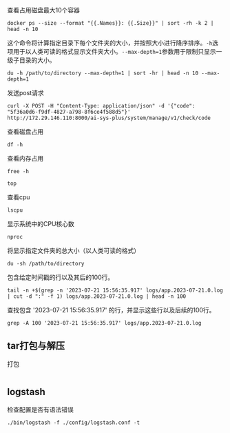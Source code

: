 查看占用磁盘最大10个容器

```shell
docker ps --size --format "{{.Names}}: {{.Size}}" | sort -rh -k 2 | head -n 10
```

这个命令将计算指定目录下每个文件夹的大小，并按照大小进行降序排序。`-h`选项用于以人类可读的格式显示文件夹大小。`--max-depth=1`参数用于限制只显示一级子目录的大小。

```shell
du -h /path/to/directory --max-depth=1 | sort -hr | head -n 10 --max-depth=1
```

发送post请求

```shell
curl -X POST -H "Content-Type: application/json" -d '{"code": "5f36a0d6-f9df-4827-a798-8f6ce4f588d5"}' http://172.29.146.110:8000/ai-sys-plus/system/manage/v1/check/code
```

查看磁盘占用

```shell
df -h
```

查看内存占用

```shell
free -h
```

```shell
top
```

查看cpu

```shell
lscpu
```

显示系统中的CPU核心数

```shell
nproc
```

将显示指定文件夹的总大小（以人类可读的格式）

```shell
du -sh /path/to/directory
```

包含给定时间戳的行以及其后的100行。

```shell
tail -n +$(grep -n '2023-07-21 15:56:35.917' logs/app.2023-07-21.0.log | cut -d ":" -f 1) logs/app.2023-07-21.0.log | head -n 100
```

查找包含 '2023-07-21 15:56:35.917' 的行，并显示这些行以及后续的100行。

```shel
grep -A 100 '2023-07-21 15:56:35.917' logs/app.2023-07-21.0.log
```

## tar打包与解压

打包

```

```

## logstash

检查配置是否有语法错误

```
./bin/logstash -f ./config/logstash.conf -t
```

